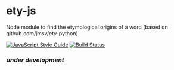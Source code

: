 # ety-js
Node module to find the etymological origins of a word (based on github.com/jmsv/ety-python)

[![JavaScript Style Guide](https://img.shields.io/badge/code_style-standard-brightgreen.svg)](https://standardjs.com)
[![Build Status](https://travis-ci.org/jmsv/ety-js.svg?branch=master)](https://travis-ci.org/jmsv/ety-js)

### _under development_

